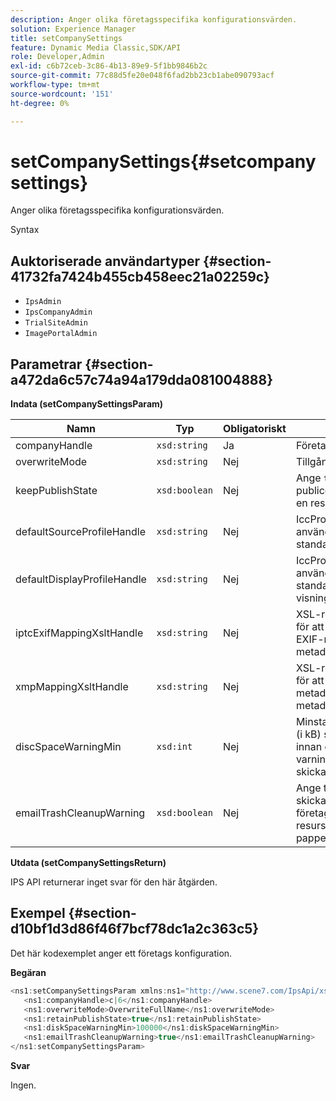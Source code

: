 ```yaml
---
description: Anger olika företagsspecifika konfigurationsvärden.
solution: Experience Manager
title: setCompanySettings
feature: Dynamic Media Classic,SDK/API
role: Developer,Admin
exl-id: c6b72ceb-3c86-4b13-89e9-5f1bb9846b2c
source-git-commit: 77c88d5fe20e048f6fad2bb23cb1abe090793acf
workflow-type: tm+mt
source-wordcount: '151'
ht-degree: 0%

---
```


# setCompanySettings{#setcompanysettings}

Anger olika företagsspecifika konfigurationsvärden.

Syntax

## Auktoriserade användartyper {#section-41732fa7424b455cb458eec21a02259c}

* `IpsAdmin`
* `IpsCompanyAdmin`
* `TrialSiteAdmin`
* `ImagePortalAdmin`

## Parametrar {#section-a472da6c57c74a94a179dda081004888}

**Indata (setCompanySettingsParam)**

| Namn | Typ | Obligatoriskt | Beskrivning |
|---|---|---|---|
| companyHandle | `xsd:string` | Ja | Företagshandtag. |
| overwriteMode | `xsd:string` | Nej | Tillgångsöverskrivningsläge. |
| keepPublishState | `xsd:boolean` | Nej | Ange `true` för att bevara publiceringstillståndet när en resurs överförs igen. |
| defaultSourceProfileHandle | `xsd:string` | Nej | IccProfile-resurs som ska användas som standardkällfärgprofil. |
| defaultDisplayProfileHandle | `xsd:string` | Nej | IccProfile-resurs som ska användas som standardprofil för visningsfärg. |
| iptcExifMappingXsltHandle | `xsd:string` | Nej | XSL-resurs som används för att mappa IPTC- och EXIF-metadata till IPS-metadatafält. |
| xmpMappingXsltHandle | `xsd:string` | Nej | XSL-resurs som används för att mappa XMP-metadata till IPS-metadatafält. |
| discSpaceWarningMin | `xsd:int` | Nej | Minsta lediga diskutrymme (i kB) som är tillgängligt innan ett varningsmeddelande skickas. |
| emailTrashCleanupWarning | `xsd:boolean` | Nej | Ange till `true` om du vill skicka ett meddelande till företagsadministratörer när resurser tömts från papperskorgen. |

**Utdata (setCompanySettingsReturn)**

IPS API returnerar inget svar för den här åtgärden.

## Exempel {#section-d10bf1d3d86f46f7bcf78dc1a2c363c5}

Det här kodexemplet anger ett företags konfiguration.

**Begäran**

```java
<ns1:setCompanySettingsParam xmlns:ns1="http://www.scene7.com/IpsApi/xsd/2008-01-15">
   <ns1:companyHandle>c|6</ns1:companyHandle>
   <ns1:overwriteMode>OverwriteFullName</ns1:overwriteMode>
   <ns1:retainPublishState>true</ns1:retainPublishState>
   <ns1:diskSpaceWarningMin>100000</ns1:diskSpaceWarningMin>
   <ns1:emailTrashCleanupWarning>true</ns1:emailTrashCleanupWarning>
</ns1:setCompanySettingsParam>
```

**Svar**

Ingen.
